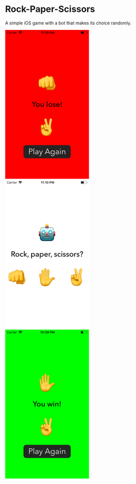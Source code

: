 # Rock-Paper-Scissors
A simple iOS game with a bot that makes its choice randomly.

<img src= "/Screenshots/1.png" width="270" height="479">   <img src= "/Screenshots/2.png" width="270" height="479"> <img src= "/Screenshots/3.png" width="270" height="479">
